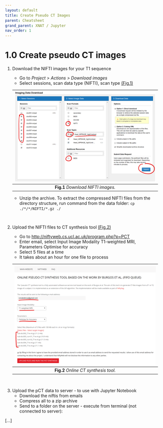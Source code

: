 ```yaml
---
layout: default
title: Create Pseudo CT Images
parent: Cheatsheet
grand_parent: XNAT / Jupyter
nav_order: 1
---
```



# 1.0 Create pseudo CT images


1. Download the NIFTI images for your T1 sequence
	- Go to *Project > Actions > Download images*
	- Select sessions, scan data type (NIFTI), scan type [(Fig.1)](#Cheatsheet/CT/Download)


	<a name="Cheatsheet/CT/Download"></a>

	| ![Download NIFTI images](../../../pics/CT_download.png) | 
	|:--:| 
	| **Fig.1** *Download NIFTI images.* |


	- Unzip the archive. To extract the compressed NIFTI files from the directory structure, run command from the data folder:
	`cp ./*/*/NIFTI/*.gz ./`

<br/>


2. Upload the NIFTI files to CT synthesis tool [(Fig.2)](#Cheatsheet/CT/Synthesis)
	- Go to http://niftyweb.cs.ucl.ac.uk/program.php?p=PCT
	- Enter email, select Input Image Modality T1-weighted MRI, Parameters Optimise for accuracy
	- Select 5 files at a time
	- It takes about an hour for one file to process


	<a name="Cheatsheet/CT/Synthesis"></a>

	| ![Online CT synthesis tool](../../../pics/Synthesis_tool.png) | 
	|:--:| 
	| **Fig.2** *Online CT synthesis tool.* |

<br/>


3. Upload the pCT data to server - to use with Jupyter Notebook
	- Download the niftis from emails
	- Compress all to a zip archive
	- Send to a folder on the server - execute from terminal (not connected to server):



[...]


